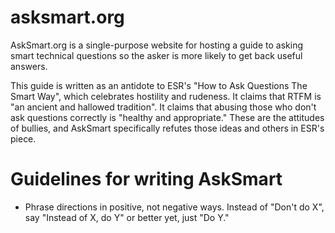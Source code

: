 # asksmart.org

AskSmart.org is a single-purpose website for hosting a guide to
asking smart technical questions so the asker is more likely to get
back useful answers.

This guide is written as an antidote to ESR's "How to Ask Questions
The Smart Way", which celebrates hostility and rudeness.  It claims
that RTFM is "an ancient and hallowed tradition".  It claims that
abusing those who don't ask questions correctly is "healthy and
appropriate."  These are the attitudes of bullies, and AskSmart
specifically refutes those ideas and others in ESR's piece.

# Guidelines for writing AskSmart

* Phrase directions in positive, not negative ways.  Instead of
"Don't do X", say "Instead of X, do Y" or better yet, just "Do Y."
